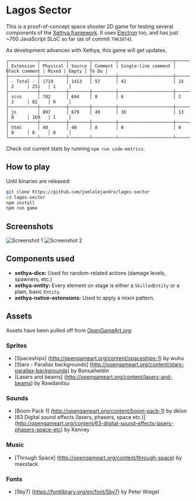 # Lagos Sector

This is a proof-of-concept space shooter 2D game for testing several components of the [Xethya framework](https://github.com/xethya). It uses [Electron](https://github.com/electron/electron) too, and has just ~700 JavaScript SLoC so far (as of commit `7963874`).

As development advances with Xethya, this game will get updates.

```
┌───────────┬──────────┬────────┬─────────┬─────────────────────┬───────────────┬───────┬───────┬───────┐
│ Extension │ Physical │ Source │ Comment │ Single-line comment │ Block comment │ Mixed │ Empty │ To Do │
├───────────┼──────────┼────────┼─────────┼─────────────────────┼───────────────┼───────┼───────┼───────┤
│ - Total - │ 1719     │ 1413   │ 57      │ 42                  │ 15            │ 2     │ 251   │ 1     │
├───────────┼──────────┼────────┼─────────┼─────────────────────┼───────────────┼───────┼───────┼───────┤
│ scss      │ 782      │ 694    │ 8       │ 6                   │ 2             │ 2     │ 82    │ 0     │
├───────────┼──────────┼────────┼─────────┼─────────────────────┼───────────────┼───────┼───────┼───────┤
│ js        │ 897      │ 679    │ 49      │ 36                  │ 13            │ 0     │ 169   │ 1     │
├───────────┼──────────┼────────┼─────────┼─────────────────────┼───────────────┼───────┼───────┼───────┤
│ html      │ 40       │ 40     │ 0       │ 0                   │ 0             │ 0     │ 0     │ 0     │
└───────────┴──────────┴────────┴─────────┴─────────────────────┴───────────────┴───────┴───────┴───────┘
```

Check out current stats by running `npm run code-metrics`.

## How to play

Until binaries are released:

```bash
git clone https://github.com/joelalejandro/lagos-sector
cd lagos-sector
npm install
npm run game
```

## Screenshots
![Screenshot 1](http://i.imgur.com/NWlq35q.png)
![Screenshot 2](http://i.imgur.com/MoT5oas.png)

## Components used

- **xethya-dice:** Used for random-related actions (damage levels, spawners, etc.)
- **xethya-entity:** Every element on stage is either a `SkilledEntity` or a plain, basic `Entity`.
- **xethya-native-extensions:** Used to apply a mixin pattern.

## Assets

Assets have been pulled off from [OpenGameArt.org](http://opengameart.org):

### Sprites

- [Spaceships] (http://opengameart.org/content/spaceships-1) by wuhu
- [Stars - Parallax backgrounds] (http://opengameart.org/content/stars-parallax-backgrounds) by Bonsaiheldin
- [Lasers and beams] (http://opengameart.org/content/lasers-and-beams) by Rawdanitsu

### Sounds

- [Boom Pack 1] (http://opengameart.org/content/boom-pack-1) by dklon
- [63 Digital sound effects (lasers, phasers, space etc.)] (http://opengameart.org/content/63-digital-sound-effects-lasers-phasers-space-etc) by Kenney

### Music

- [Through Space] (http://opengameart.org/content/through-space) by maxstack

### Fonts

- [5by7] (https://fontlibrary.org/en/font/5by7) by Peter Wiegel
